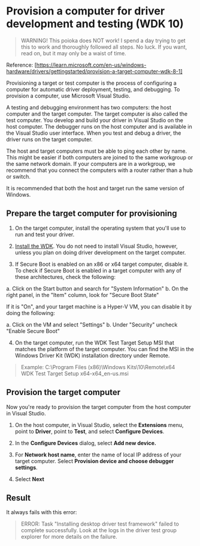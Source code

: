 # Provision a computer for driver development and testing (WDK 10)

> WARNING!
> This poioka does NOT work! I spend a day trying to get this to
> work and thoroughly followed all steps. No luck.
> If you want, read on, but it may only be a waist of time.

Reference: [https://learn.microsoft.com/en-us/windows-hardware/drivers/gettingstarted/provision-a-target-computer-wdk-8-1]

Provisioning a target or test computer is the process of configuring a
computer for automatic driver deployment, testing, and debugging. To
provision a computer, use Microsoft Visual Studio.

A testing and debugging environment has two computers: the host
computer and the target computer. The target computer is also called
the test computer. You develop and build your driver in Visual Studio
on the host computer. The debugger runs on the host computer and is
available in the Visual Studio user interface. When you test and debug
a driver, the driver runs on the target computer.

The host and target computers must be able to ping each other by name.
This might be easier if both computers are joined to the same
workgroup or the same network domain. If your computers are in a
workgroup, we recommend that you connect the computers with a router
rather than a hub or switch.

It is recommended that both the host and target run the same version
of Windows.

## Prepare the target computer for provisioning

1. On the target computer, install the operating system that you'll
use to run and test your driver.

2. [Install the WDK](https://learn.microsoft.com/en-us/windows-hardware/drivers/download-the-wdk).
You do not need to install Visual Studio, however, unless you plan on
doing driver development on the target computer.

3. If Secure Boot is enabled on an x86 or x64 target computer, disable
it. To check if Secure Boot is enabled in a target computer with
any of these architectures, check the following:

a. Click on the Start button and search for "System Information"
b. On the right panel, in the "Item" column, look for "Secure Boot State"

If it is "On", and your target machine is a Hyper-V VM, you can disable
it by doing the following:

a. Click on the VM and select "Settings"
b. Under "Security" uncheck "Enable Secure Boot"

4. On the target computer, run the WDK Test Target Setup MSI that
matches the platform of the target computer. You can find the MSI in
the Windows Driver Kit (WDK) installation directory under Remote.

> Example: C:\Program Files (x86)\Windows Kits\10\Remote\x64\
> WDK Test Target Setup x64-x64_en-us.msi

## Provision the target computer

Now you're ready to provision the target computer from the host
computer in Visual Studio.

1. On the host computer, in Visual Studio, select the **Extensions**
menu, point to **Driver**, point to **Test**, and select **Configure
Devices**.

2. In the **Configure Devices** dialog, select **Add new device.**

3. For **Network host name**, enter the name of local IP address
of your target computer. Select **Provision device and choose
debugger settings**.

4. Select **Next**

## Result

It always fails with this error:

> ERROR: Task "Installing desktop driver test framework" failed to complete successfully. Look at the logs in the driver test group explorer for more details on the failure.

